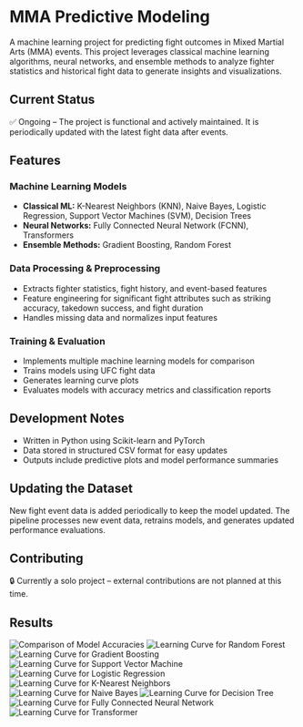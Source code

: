 # MMA Predictive Modeling

A machine learning project for predicting fight outcomes in Mixed Martial Arts (MMA) events. This project leverages classical machine learning algorithms, neural networks, and ensemble methods to analyze fighter statistics and historical fight data to generate insights and visualizations.

## Current Status

✅ Ongoing – The project is functional and actively maintained. It is periodically updated with the latest fight data after events.

## Features

### Machine Learning Models

- **Classical ML:** K-Nearest Neighbors (KNN), Naive Bayes, Logistic Regression, Support Vector Machines (SVM), Decision Trees
- **Neural Networks:** Fully Connected Neural Network (FCNN), Transformers
- **Ensemble Methods:** Gradient Boosting, Random Forest

### Data Processing & Preprocessing

- Extracts fighter statistics, fight history, and event-based features
- Feature engineering for significant fight attributes such as striking accuracy, takedown success, and fight duration
- Handles missing data and normalizes input features

### Training & Evaluation

- Implements multiple machine learning models for comparison
- Trains models using UFC fight data
- Generates learning curve plots
- Evaluates models with accuracy metrics and classification reports

## Development Notes

- Written in Python using Scikit-learn and PyTorch
- Data stored in structured CSV format for easy updates
- Outputs include predictive plots and model performance summaries

## Updating the Dataset

New fight event data is added periodically to keep the model updated. The pipeline processes new event data, retrains models, and generates updated performance evaluations.

## Contributing

🔒 Currently a solo project – external contributions are not planned at this time.

## Results

![Comparison of Model Accuracies](results/model_accuracy_comparison.png)
![Learning Curve for Random Forest](results/learning_curve_Random_Forest.png)
![Learning Curve for Gradient Boosting](results/learning_curve_Gradient_Boosting.png)
![Learning Curve for Support Vector Machine](results/learning_curve_SVM.png)
![Learning Curve for Logistic Regression](results/learning_curve_Logistic_Regression.png)
![Learning Curve for K-Nearest Neighbors](results/learning_curve_KNN.png)
![Learning Curve for Naive Bayes](results/learning_curve_Naive_Bayes.png)
![Learning Curve for Decision Tree](results/learning_curve_Decision_Tree.png)
![Learning Curve for Fully Connected Neural Network](results/learning_curve_FCNN.png)
![Learning Curve for Transformer](results/learning_curve_Transformer.png)
